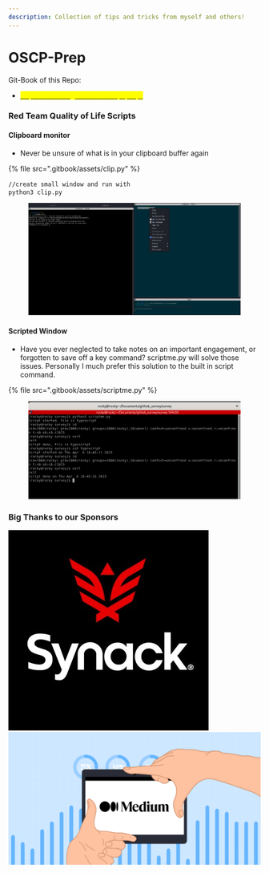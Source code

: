 ```yaml
---
description: Collection of tips and tricks from myself and others!
---
```


# OSCP-Prep

Git-Book of this Repo:

* [<mark style="color:yellow;">https://ice-wzl.gitbook.io/oscp-prep/</mark>](https://ice-wzl.gitbook.io/oscp-prep/)

### Red Team Quality of Life Scripts

#### Clipboard monitor&#x20;

* Never be unsure of what is in your clipboard buffer again

{% file src=".gitbook/assets/clip.py" %}

```
//create small window and run with
python3 clip.py
```

<figure><img src=".gitbook/assets/image.png" alt=""><figcaption></figcaption></figure>

#### Scripted Window

* Have you ever neglected to take notes on an important engagement, or forgotten to save off a key command?  scriptme.py will solve those issues.  Personally I much prefer this solution to the built in script command.

{% file src=".gitbook/assets/scriptme.py" %}

<figure><img src=".gitbook/assets/image (1).png" alt=""><figcaption></figcaption></figure>

### Big Thanks to our Sponsors

<img src=".gitbook/assets/qmaPi6hK_400x400.jpg" alt="" data-size="original"><img src=".gitbook/assets/tp-blog-1864x980-10 (1).png" alt="" data-size="original">
